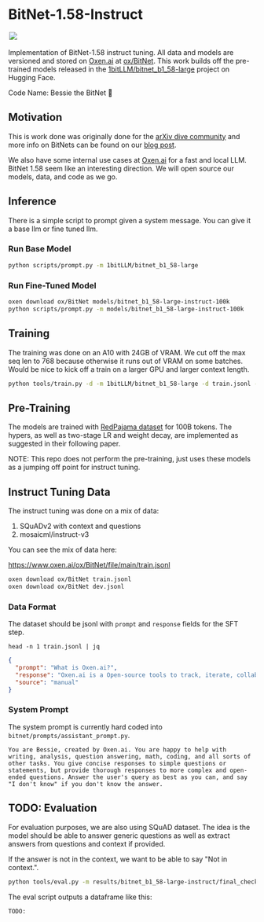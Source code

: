 # BitNet-1.58-Instruct

<a href="https://docs.oxen.ai/" style="padding: 2px;">
    <img src="https://img.shields.io/endpoint?url=https://hub.oxen.ai/api/repos/ox/BitNet/badge">
</a>

Implementation of BitNet-1.58 instruct tuning. All data and models are versioned and stored on [Oxen.ai](https://Oxen.ai/ox/BitNet) at [ox/BitNet](https://Oxen.ai/ox/BitNet). This work builds off the pre-trained models released in the [1bitLLM/bitnet_b1_58-large](https://huggingface.co/1bitLLM/bitnet_b1_58-large) project on Hugging Face.

Code Name: Bessie the BitNet 🐂

## Motivation

This is work done was originally done for the [arXiv dive community](https://oxen.ai/community) and more info on BitNets can be found on our [blog post](https://www.oxen.ai/blog/arxiv-dives-bitnet-1-58).

We also have some internal use cases at [Oxen.ai](https://oxen.ai) for a fast and local LLM. BitNet 1.58 seem like an interesting direction. We will open source our models, data, and code as we go.

## Inference

There is a simple script to prompt given a system message. You can give it a base llm or fine tuned llm.

### Run Base Model

```bash
python scripts/prompt.py -m 1bitLLM/bitnet_b1_58-large
```

### Run Fine-Tuned Model

```bash
oxen download ox/BitNet models/bitnet_b1_58-large-instruct-100k
python scripts/prompt.py -m models/bitnet_b1_58-large-instruct-100k
```

## Training

The training was done on an A10 with 24GB of VRAM. We cut off the max seq len to 768 because otherwise it runs out of VRAM on some batches. Would be nice to kick off a train on a larger GPU and larger context length.

```bash
python tools/train.py -d -m 1bitLLM/bitnet_b1_58-large -d train.jsonl -o results/bitnet_b1_58-large-instruct
```

## Pre-Training

The models are trained with [RedPajama dataset](https://github.com/togethercomputer/RedPajama-Data) for 100B tokens. The hypers, as well as two-stage LR and weight decay, are implemented as suggested in their following paper. 

NOTE: This repo does not perform the pre-training, just uses these models as a jumping off point for instruct tuning.

## Instruct Tuning Data

The instruct tuning was done on a mix of data:

1) SQuADv2 with context and questions
2) mosaicml/instruct-v3

You can see the mix of data here:

https://www.oxen.ai/ox/BitNet/file/main/train.jsonl

```bash
oxen download ox/BitNet train.jsonl
oxen download ox/BitNet dev.jsonl
```

### Data Format

The dataset should be jsonl with `prompt` and `response` fields for the SFT step.

```
head -n 1 train.jsonl | jq
```

```json
{
  "prompt": "What is Oxen.ai?",
  "response": "Oxen.ai is a Open-source tools to track, iterate, collaborate on, and discover multi-modal data in any format.",
  "source": "manual"
}
```

### System Prompt

The system prompt is currently hard coded into `bitnet/prompts/assistant_prompt.py`. 

```
You are Bessie, created by Oxen.ai. You are happy to help with writing, analysis, question answering, math, coding, and all sorts of other tasks. You give concise responses to simple questions or statements, but provide thorough responses to more complex and open-ended questions. Answer the user's query as best as you can, and say "I don't know" if you don't know the answer.
```

## TODO: Evaluation

For evaluation purposes, we are also using SQuAD dataset. The idea is the model should be able to answer generic questions as well as extract answers from questions and context if provided.

If the answer is not in the context, we want to be able to say "Not in context.".

```bash
python tools/eval.py -m results/bitnet_b1_58-large-instruct/final_checkpoint/ -d dev.jsonl -o eval.jsonl -n 100
```

The eval script outputs a dataframe like this:

```
TODO:
```